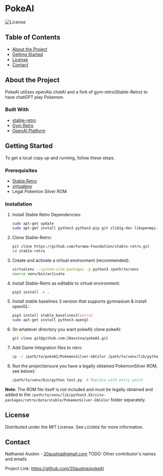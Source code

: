 # PokeAI

![License](https://img.shields.io/badge/license-MIT-blue)

## Table of Contents
- [About the Project](#about-the-project)
- [Getting Started](#getting-started)
- [License](#license)
- [Contact](#contact)

## About the Project

PokeAI utilizes openAIs chatAI and a fork of gym-retro(Stable-Retro) to have chatGPT play Pokemon. 

### Built With
- [stable-retro](https://github.com/Farama-Foundation/stable-retro)
- [Gym Retro](https://github.com/openai/retro.git)
- [OpenAI Platform](https://platform.openai.com/docs/api-reference/introduction)

## Getting Started

To get a local copy up and running, follow these steps.

### Prerequisites
- [Stable Retro](https://github.com/Farama-Foundation/stable-retro)
- [virtualenv](https://virtualenv.pypa.io/en/latest/installation.html)
- Legal Pokemon Silver ROM

### Installation
1. Install Stable Retro Dependencies: 
   ```bash
   sudo apt-get update
   sudo apt-get install python3 python3-pip git zlib1g-dev libopenmpi-dev ffmpeg
   ```
2. Clone Stable-Retro:
   ```bash
   git clone https://github.com/Farama-Foundation/stable-retro.git
   cd stable-retro
   ```
3. Create and activate a virtual environment (recommended):
   ```bash
   virtualenv --system-site-packages -p python3 /path/to/venv
   source venv/bin/activate 
   ```
4. Install Stable-Retro as editable to virtual environment:
   ```bash
   pip3 install -e .
   ```
5. Install stable baselines 3 version that supports gymnasium & install openGL:
   ```bash
   pip3 install stable_baselines3[extra]
   sudo apt-get install python3-opengl
   ```
6. (In whatever directory you want pokeAI) clone pokeAI:
   ```bash
   git clone git@github.com:20austna/pokeAI.git
   ```
7. Add Game Integration files to retro
   ```bash
   cp -r /path/to/pokeAI/PokemonSilver-GbColor /path/to/venv/lib/python3.XX/site-packages/retro/data/stable/PokemonSilver-GbColor
   ```
8. Run the project(ensure you have a legally obtained PokemonSilver ROM, see below):
   ```bash
   /path/to/venv/bin/python test.py  # Replace with entry point
   ```

**Note**: The ROM file itself is not included and must be legally obtained and added to the `/path/to/venv/lib/python3.XX/site-packages/retro/data/stable/PokemonSilver-GbColor` folder separately.


## License

Distributed under the MIT License. See `LICENSE` for more information.

## Contact

Nathaniel Austen - 20austna@gmail.com
TODO: Other contributor's names and emails

Project Link: https://github.com/20austna/pokeAI
